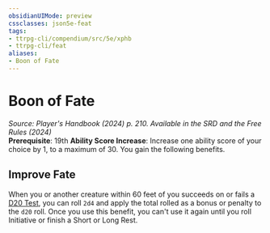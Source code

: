 ```yaml
---
obsidianUIMode: preview
cssclasses: json5e-feat
tags:
- ttrpg-cli/compendium/src/5e/xphb
- ttrpg-cli/feat
aliases:
- Boon of Fate
---
```

# Boon of Fate
*Source: Player's Handbook (2024) p. 210. Available in the <span title='Systems Reference Document (5.2)'>SRD</span> and the Free Rules (2024)*  
**Prerequisite**: 19th
**Ability Score Increase**: Increase one ability score of your choice by 1, to a maximum of 30.
You gain the following benefits.

## Improve Fate

When you or another creature within 60 feet of you succeeds on or fails a [D20 Test](Інструменти%20ДМ/CLI/rules/variant-rules/d20-test-xphb.md), you can roll `2d4` and apply the total rolled as a bonus or penalty to the `d20` roll. Once you use this benefit, you can't use it again until you roll Initiative or finish a Short or Long Rest.